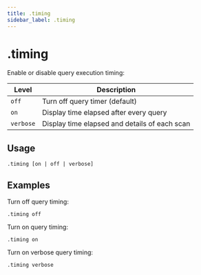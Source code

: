 ```yaml
---
title: .timing
sidebar_label: .timing
---
```


# .timing

Enable or disable query execution timing:


| Level     | Description
|-----------|-------------------------
| `off`     | Turn off query timer (default)
| `on`      | Display time elapsed after every query
| `verbose` | Display time elapsed and details of each scan


## Usage
```
.timing [on | off | verbose]
```

## Examples

Turn off query timing:
```
.timing off
```

Turn on query timing:
```
.timing on
```

Turn on verbose query timing:
```
.timing verbose
```